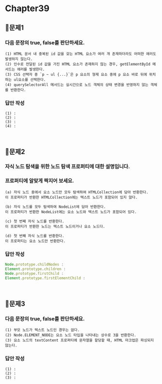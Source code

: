 # Chapter39
## 📌문제1

### 다음 문장의 true, false를 판단하세요.

```
(1) HTML 문서 내 중복된 id 값을 갖는 HTML 요소가 여러 개 존재하더라도 어떠한 에러도 발생하지 않는다.
(2) 인수로 전달된 id 값을 가진 HTML 요소가 존재하지 않는 경우, getElementById 메서드는 에러를 발생한다.
(3) CSS 선택자 중 `p ~ ul {...}`은 p 요소의 형제 요소 중에 p 요소 바로 뒤에 위치하는 ul요소를 선택한다.
(4) querySelectorAll 메서드는 실시간으로 노드 객체의 상태 변경을 반영하지 않는 객체를 반환한다.
```

### 답안 작성

```
(1) : 
(2) : 
(3) : 
(4) : 
```

<br>

## 📌문제2

### 자식 노드 탐색을 위한 노드 탐색 프로퍼티에 대한 설명입니다. 
### 프로퍼티에 알맞게 짝지어 보세요.

```
(a) 자식 노드 중에서 요소 노드만 모두 탐색하여 HTMLCollection에 담아 반환한다.
이 프로퍼티가 반환한 HTMLCollection에는 텍스트 노드가 포함되어 있지 않다.

(b) 자식 노드를 모두 탐색하여 NodeList에 담아 반환한다.
이 프로퍼티가 반환한 NodeList에는 요소 노드와 텍스트 노드가 포함되어 있다.

(c) 첫 번째 자식 노드를 반환한다.
이 프로퍼티가 반환한 노드는 텍스트 노드이거나 요소 노드다.

(d) 첫 번째 자식 노드를 반환한다.
이 프로퍼티는 요소 노드만 반환한다.
```

### 답안 작성

```js
Node.prototype.childNodes : 
Element.prototype.children : 
Node.prototype.firstChild : 
Element.prototype.firstElementChild : 
```

<br>

## 📌문제3

### 다음 문장의 true, false를 판단하세요.

```
(1) 부모 노드가 텍스트 노드인 경우는 없다.
(2) Node.ELEMENT_NODE는 요소 노드 타입을 나타내는 상수로 3을 반환한다.
(3) 요소 노드의 textContent 프로퍼티에 문자열을 할당할 때, HTML 마크업은 파싱되지 않는다.
```

### 답안 작성
```
(1) : 
(2) : 
(3) : 
```

<br>
